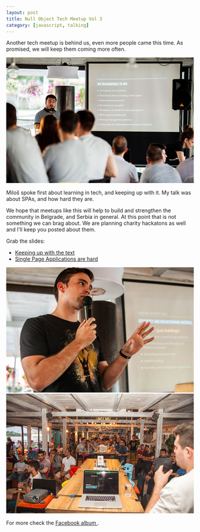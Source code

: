 ```yaml
---
layout: post
title: Null Object Tech Meetup Vol 3
category: [javascript, talking]
---
```


Another tech meetup is behind us, even more people came this time.
As promised, we will keep them coming more often.

<img src="/public/img/meetup-vol-3/2.JPG" alt="Stanko Tadic talking at tech meetup">

Miloš spoke first about learning in tech, and keeping up with it.
My talk was about SPAs, and how hard they are.

<!--more-->

We hope that meetups like this will help to build and strengthen the community in Belgrade, and Serbia in general.
At this point that is not something we can brag about.
We are planning charity hackatons as well and I'll keep you posted about them.

Grab the slides:

* <a href="/public/pdf/Null Object Tech Meetup - Keeping up with the tech.pdf">Keeping up with the text</a>
* <a href="/public/pdf/Null Object Tech Meetup - SPAs are hard">Single Page Applications are hard</a>

<img src="/public/img/meetup-vol-3/1.JPG" alt="Milos Pavlicevic talking at tech meetup">
<img src="/public/img/meetup-vol-3/3.JPG" alt="Null Object tech meetup audience">

For more check the
<a href="https://www.facebook.com/nullobject2013/photos/?tab=album&album_id=1072710352807339">
  Facebook album
</a>.
